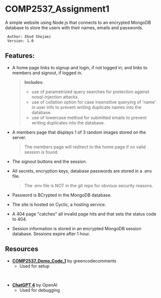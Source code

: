 # COMP2537_Assignment1

A simple website using Node.js that connects to an encrypted MongoDB database to store the users with their names, emails and passwords.

	 Author: Ebod Shojaei
	 Version: 1.0


## Features:

- A home page links to signup and login, if not logged in; and links to members and signout, if logged in.
	>  **Includes**:
	> - use of parametrized query searches for protection against nosql-injection attacks.
	> - use of collation option for case insensitive querying of 'name' in user info to prevent writing duplicate names into the database.
	> - use of lowercase method for submitted emails to prevent writing duplicates into the database.

- A members page that displays 1 of 3 random images stored on the server.
	> The members page will redirect to the home page if no valid session is found.

- The signout buttons end the session.

- All secrets, encryption keys, database passwords are stored in a .env file.
	> The .env file is NOT in the git repo for obvious security reasons.

- Password is BCrypted in the MongoDB database.

- The site is hosted on Cyclic, a hosting service.

- A 404 page "catches" all invalid page hits and that sets the status code to 404.

- Session information is stored in an encrypted MongoDB session database. Sessions expire after 1 hour.


## Resources
- **[COMP2537_Demo_Code_1](https://github.com/greencodecomments/COMP2537_Demo_Code_1)** by greencodecomments
	- Used for setup
<br>

- **[ChatGPT 4](https://chat.openai.com/)** by OpenAI
	- Used for debugging